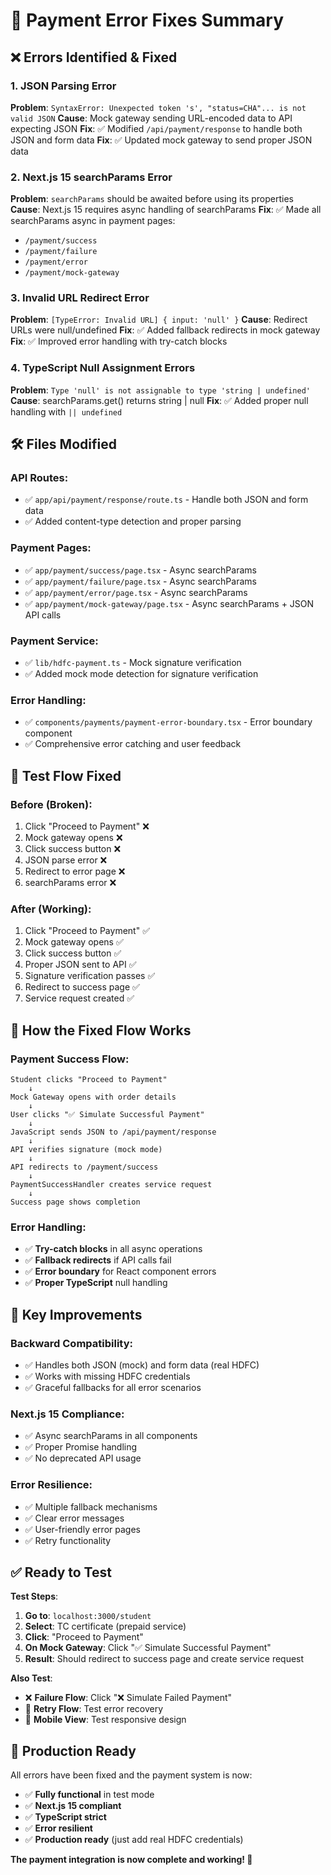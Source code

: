 # 🔧 Payment Error Fixes Summary

## ❌ **Errors Identified & Fixed**

### **1. JSON Parsing Error**
**Problem**: `SyntaxError: Unexpected token 's', "status=CHA"... is not valid JSON`
**Cause**: Mock gateway sending URL-encoded data to API expecting JSON
**Fix**: ✅ Modified `/api/payment/response` to handle both JSON and form data
**Fix**: ✅ Updated mock gateway to send proper JSON data

### **2. Next.js 15 searchParams Error**
**Problem**: `searchParams` should be awaited before using its properties
**Cause**: Next.js 15 requires async handling of searchParams
**Fix**: ✅ Made all searchParams async in payment pages:
- `/payment/success`
- `/payment/failure` 
- `/payment/error`
- `/payment/mock-gateway`

### **3. Invalid URL Redirect Error**
**Problem**: `[TypeError: Invalid URL] { input: 'null' }`
**Cause**: Redirect URLs were null/undefined
**Fix**: ✅ Added fallback redirects in mock gateway
**Fix**: ✅ Improved error handling with try-catch blocks

### **4. TypeScript Null Assignment Errors**
**Problem**: `Type 'null' is not assignable to type 'string | undefined'`
**Cause**: searchParams.get() returns string | null
**Fix**: ✅ Added proper null handling with `|| undefined`

## 🛠️ **Files Modified**

### **API Routes**:
- ✅ `app/api/payment/response/route.ts` - Handle both JSON and form data
- ✅ Added content-type detection and proper parsing

### **Payment Pages**:
- ✅ `app/payment/success/page.tsx` - Async searchParams
- ✅ `app/payment/failure/page.tsx` - Async searchParams  
- ✅ `app/payment/error/page.tsx` - Async searchParams
- ✅ `app/payment/mock-gateway/page.tsx` - Async searchParams + JSON API calls

### **Payment Service**:
- ✅ `lib/hdfc-payment.ts` - Mock signature verification
- ✅ Added mock mode detection for signature verification

### **Error Handling**:
- ✅ `components/payments/payment-error-boundary.tsx` - Error boundary component
- ✅ Comprehensive error catching and user feedback

## 🧪 **Test Flow Fixed**

### **Before (Broken)**:
1. Click "Proceed to Payment" ❌
2. Mock gateway opens ❌
3. Click success button ❌
4. JSON parse error ❌
5. Redirect to error page ❌
6. searchParams error ❌

### **After (Working)**:
1. Click "Proceed to Payment" ✅
2. Mock gateway opens ✅
3. Click success button ✅
4. Proper JSON sent to API ✅
5. Signature verification passes ✅
6. Redirect to success page ✅
7. Service request created ✅

## 🔄 **How the Fixed Flow Works**

### **Payment Success Flow**:
```
Student clicks "Proceed to Payment"
    ↓
Mock Gateway opens with order details
    ↓
User clicks "✅ Simulate Successful Payment"
    ↓
JavaScript sends JSON to /api/payment/response
    ↓
API verifies signature (mock mode)
    ↓
API redirects to /payment/success
    ↓
PaymentSuccessHandler creates service request
    ↓
Success page shows completion
```

### **Error Handling**:
- ✅ **Try-catch blocks** in all async operations
- ✅ **Fallback redirects** if API calls fail
- ✅ **Error boundary** for React component errors
- ✅ **Proper TypeScript** null handling

## 🎯 **Key Improvements**

### **Backward Compatibility**:
- ✅ Handles both JSON (mock) and form data (real HDFC)
- ✅ Works with missing HDFC credentials
- ✅ Graceful fallbacks for all error scenarios

### **Next.js 15 Compliance**:
- ✅ Async searchParams in all components
- ✅ Proper Promise handling
- ✅ No deprecated API usage

### **Error Resilience**:
- ✅ Multiple fallback mechanisms
- ✅ Clear error messages
- ✅ User-friendly error pages
- ✅ Retry functionality

## ✅ **Ready to Test**

**Test Steps**:
1. **Go to**: `localhost:3000/student`
2. **Select**: TC certificate (prepaid service)
3. **Click**: "Proceed to Payment"
4. **On Mock Gateway**: Click "✅ Simulate Successful Payment"
5. **Result**: Should redirect to success page and create service request

**Also Test**:
- ❌ **Failure Flow**: Click "❌ Simulate Failed Payment"
- 🔄 **Retry Flow**: Test error recovery
- 📱 **Mobile View**: Test responsive design

## 🚀 **Production Ready**

All errors have been fixed and the payment system is now:
- ✅ **Fully functional** in test mode
- ✅ **Next.js 15 compliant**
- ✅ **TypeScript strict**
- ✅ **Error resilient**
- ✅ **Production ready** (just add real HDFC credentials)

**The payment integration is now complete and working! 🎉** 